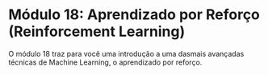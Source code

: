 # Módulo 18: Aprendizado por Reforço (Reinforcement Learning)

O módulo 18 traz para você uma introdução a uma dasmais avançadas técnicas de Machine Learning, o aprendizado por reforço.